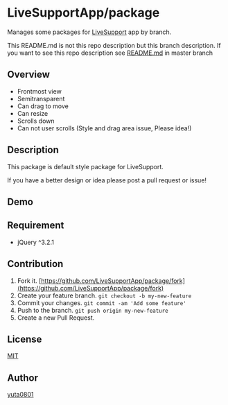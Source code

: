 # LiveSupportApp/package

Manages some packages for [LiveSupport](https://github.com/LiveSupportApp/LiveSupport) app by branch.

This README.md is not this repo description but this branch description.
If you want to see this repo description see [README.md](https://github.com/LiveSupportApp/package/blob/master/README.md) in master branch

## Overview

- Frontmost view
- Semitransparent
- Can drag to move
- Can resize
- Scrolls down
- Can not user scrolls (Style and drag area issue, Please idea!)

## Description

This package is default style package for LiveSupport.

If you have a better design or idea please post a pull request or issue!

## Demo



## Requirement

- jQuery ^3.2.1


## Contribution

1. Fork it. [https://github.com/LiveSupportApp/package/fork](https://github.com/LiveSupportApp/package/fork)
2. Create your feature branch. `git checkout -b my-new-feature`
3. Commit your changes. `git commit -am 'Add some feature'`
4. Push to the branch. `git push origin my-new-feature`
5. Create a new Pull Request.

## License

[MIT](https://github.com/LiveSupportApp/package/blob/master/LICENSE)

## Author

[yuta0801](https://github.com/yuta0801)
